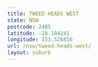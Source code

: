 ```yaml
---
title: TWEED HEADS WEST
state: NSW
postcode: 2485
latitude: -28.184241
longitude: 153.526816
url: /nsw/tweed-heads-west/
layout: suburb
---
```

